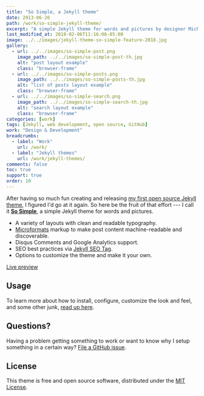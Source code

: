 ```yaml
---
title: "So Simple, a Jekyll theme"
date: 2013-06-26
path: /work/so-simple-jekyll-theme/
excerpt: "A simple Jekyll theme for words and pictures by designer Michael Rose."
last_modified_at: 2018-02-06T11:16:06-05:00
image: ../../images/jekyll-theme-so-simple-feature-2018.jpg
gallery:
  - url: ../../images/so-simple-post.png
    image_path: ../../images/so-simple-post-th.jpg
    alt: "post layout example"
    class: "browser-frame"
  - url: ../../images/so-simple-posts.png
    image_path: ../../images/so-simple-posts-th.jpg
    alt: "list of posts layout example"
    class: "browser-frame"
  - url: ../../images/so-simple-search.png
    image_path: ../../images/so-simple-search-th.jpg
    alt: "search layout example"
    class: "browser-frame"
categories: [work]
tags: [Jekyll, web development, open source, GitHub]
work: "Design & Development"
breadcrumbs:
  - label: "Work"
    url: /work/
  - label: "Jekyll themes"
    url: /work/jekyll-themes/
comments: false
toc: true
support: true
order: 10
---
```


After having so much fun creating and releasing [my first open source Jekyll theme](https://mmistakes.github.io/minimal-mistakes), I figured I'd go at it again. So here be the fruit of that effort --- I call it [**So Simple**](https://mmistakes.github.io/so-simple-theme), a simple Jekyll theme for words and pictures. 

- A variety of layouts with clean and readable typography.
- [Microformats](http://microformats.org/wiki/microformats2) markup to make post content machine-readable and discoverable.
- Disqus Comments and Google Analytics support.
- SEO best practices via [Jekyll SEO Tag](https://github.com/jekyll/jekyll-seo-tag).
- Options to customize the theme and make it your own.

<p markdown="0">
  <a href="https://mmistakes.github.io/so-simple-theme/" onclick="ga('send', 'event', 'link', 'click', 'Preview So Simple');" class="btn">Live preview</a>
</p>

## Usage

To learn more about how to install, configure, customize the look and feel, and some other junk, [read up here](https://github.com/mmistakes/so-simple-theme).

## Questions?

Having a problem getting something to work or want to know why I setup something in a certain way? [File a GitHub issue](https://github.com/mmistakes/so-simple-theme/issues).

## License

This theme is free and open source software, distributed under the [MIT License](https://github.com/mmistakes/so-simple-theme/blob/master/LICENSE).
